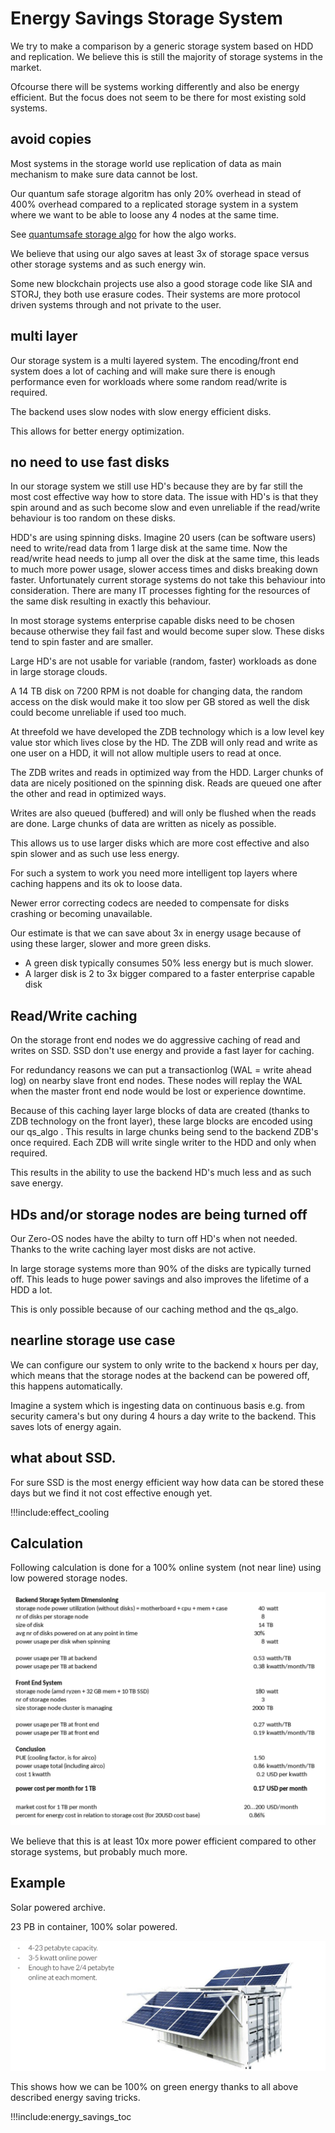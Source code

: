 # Energy Savings Storage System

We try to make a comparison by a generic storage system based on HDD and replication.
We believe this is still the majority of storage systems in the market.

Ofcourse there will be systems working differently and also be energy efficient.
But the focus does not seem to be there for most existing sold systems.

## avoid copies

Most systems in the storage world use replication of data as main mechanism to make sure data cannot be lost. 

Our quantum safe storage algoritm has only 20% overhead in stead of 400% overhead compared to a replicated storage system in a system where we want to be able to loose any 4 nodes at the same time.

See [quantumsafe storage algo](quantumsafe_storage_algo) for how the algo works.

We believe that using our algo saves at least 3x of storage space versus other storage systems and as such energy win.

Some new blockchain projects use also a good storage code like SIA and STORJ, they both use erasure codes. Their systems are more protocol driven systems through and not private to the user.

## multi layer

Our storage system is a multi layered system.
The encoding/front end system does a lot of caching and will make sure there is enough performance even for workloads where some random read/write is required.

The backend uses slow nodes with slow energy efficient disks.

This allows for better energy optimization.

## no need to use fast disks

In our storage system we still use HD's because they are by far still the most cost effective way how to store data.
The issue with HD's is that they spin around and as such become slow and even unreliable if the read/write behaviour is too random on these disks.

HDD's are using spinning disks. Imagine 20 users (can be software users) need to write/read data from 1 large disk at the same time. Now the read/write head needs to jump all over the disk at the same time, this leads to much more power usage, slower access times and disks breaking down faster. Unfortunately current storage systems do not take this behaviour into consideration. There are many IT processes fighting for the resources of the same disk resulting in exactly this behaviour.

In most storage systems enterprise capable disks need to be chosen because otherwise they fail fast and would become super slow. These disks tend to spin faster and are smaller.

Large HD's are not usable for variable (random, faster) workloads as done in large storage clouds.

A 14 TB disk on 7200 RPM is not doable for changing data, the random access on the disk would make it too slow per GB stored as well the disk could become unreliable if used too much.

At threefold we have developed the ZDB technology which is a low level key value stor which lives close by the HD.
The ZDB will only read and write as one user on a HDD, it will not allow multiple users to read at once.

The ZDB writes and reads in optimized way from the HDD. Larger chunks of data are nicely positioned on the spinning disk. Reads are queued one after the other and read in optimized ways. 

Writes are also queued (buffered) and will only be flushed when the reads are done. Large chunks of data are written as nicely as possible.

This allows us to use larger disks which are more cost effective and also spin slower and as such use less energy.

For such a system to work you need more intelligent top layers where caching happens and its ok to loose data.

Newer error correcting codecs are needed to compensate for disks crashing or becoming unavailable.

Our estimate is that we can save about 3x in energy usage because of using these larger, slower and more green disks.

- A green disk typically consumes 50% less energy but is much slower.
- A larger disk is 2 to 3x bigger compared to a faster enterprise capable disk


## Read/Write caching

On the storage front end nodes we do aggressive caching of read and writes on SSD.
SSD don't use energy and provide a fast layer for caching.

For redundancy reasons we can put a transactionlog (WAL = write ahead log) on nearby slave front end nodes. These nodes will replay the WAL when the master front end node would be lost or experience downtime.

Because of this caching layer large blocks of data are created (thanks to ZDB technology on the front layer), these large blocks are encoded using our qs_algo . This results in large chunks being send to the backend ZDB's once required. Each ZDB will write single writer to the HDD and only when required.

This results in the ability to use the backend HD's much less and as such save energy.

## HDs and/or storage nodes are being turned off

Our Zero-OS nodes have the abilty to turn off HD's when not needed.
Thanks to the write caching layer most disks are not active.

In large storage systems more than 90% of the disks are typically turned off. 
This leads to huge power savings and also improves the lifetime of a HDD a lot. 

This is only possible because of our caching method and the qs_algo.

## nearline storage use case

We can configure our system to only write to the backend x hours per day, which means that the storage nodes at the backend can be powered off, this happens automatically.

Imagine a system which is ingesting data on continuous basis e.g. from security camera's but ony during 4 hours a day write to the backend. This saves lots of energy again.

## what about SSD.

For sure SSD is the most energy efficient way how data can be stored these days but we find it not cost effective enough yet.

!!!include:effect_cooling

## Calculation

Following calculation is done for a 100% online system (not near line) using low powered storage nodes.

![](img/power_cost_storage.png ':size=800x560')


We believe that this is at least 10x more power efficient compared to other storage systems, but probably much more.

## Example

Solar powered archive.

23 PB in container, 100% solar powered.

![](img/solar_storage_container.png)

This shows how we can be 100% on green energy thanks to all above described energy saving tricks.

!!!include:energy_savings_toc